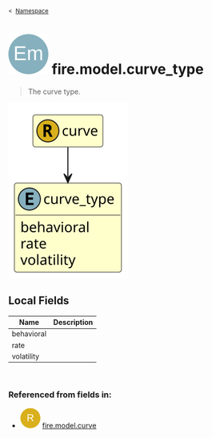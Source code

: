 <sub>&lt;&nbsp; [Namespace](index.md)</sub>
# <img src='images/enumType-lg.svg'/> fire.model.curve_type
>  
>The curve type.
> 
<img src='images/fire.model.curve_type.svg'/>


## Local Fields


| Name        | Description |
| ----------- | ----------- |
| behavioral |   |
| rate |   |
| volatility |   |

<br/>

### Referenced from fields in:
- <img src='images/recordType.svg'/> [fire.model.curve](UDT-fire.model.curve.md)
